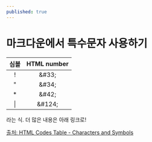 ```yaml
---
published: true
---
```


# 마크다운에서 특수문자 사용하기

| 심볼 | HTML number |
|:---:|:---:|
| ! | &#38;&#35;33; |
| "	| &#38;&#35;34;	| 
| *	| &#38;&#35;42;	| 
| &#124;|	&#38;&#35;124;|

라는 식. 더 많은 내용은 아래 링크로!

[출처: HTML Codes Table - Characters and Symbols](https://ascii.cl/htmlcodes.htm)
